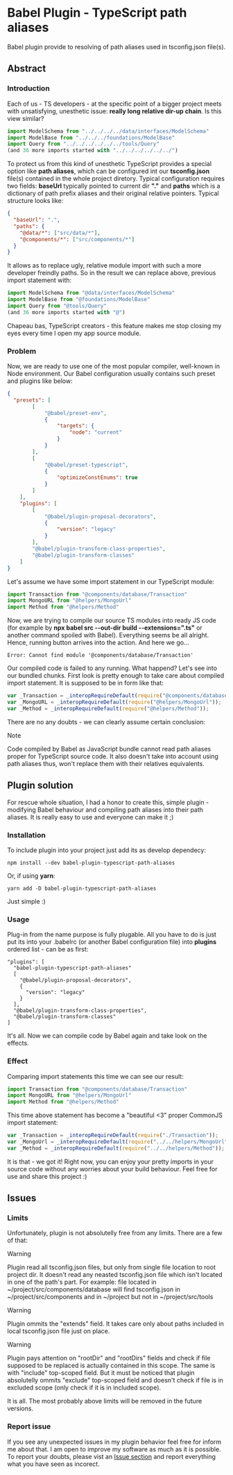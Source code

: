 # Babel Plugin - TypeScript path aliases
Babel plugin provide to resolving of path aliases used in tsconfig.json file(s).

## Abstract
### Introduction
Each of us - TS developers - at the specific point of a bigger project meets with unsatisfying, unesthetic issue: **really long relative dir-up chain**. Is this view similar?
```typescript
import ModelSchema from "../../../../data/interfaces/ModelSchema"
import ModelBase from "../../../foundations/ModelBase"
import Query from "../../../../../../tools/Query"
(and 36 more imports started with "../../../../../../")
```

To protect us from this kind of unesthetic TypeScript provides a special option like **path aliases**, which can be configured int our **tsconfig.json** file(s) contained in the whole project diretory.
Typical configuration requires two fields: **baseUrl** typically pointed to current dir **"."** and **paths** which is a dictionary of path prefix aliases and their original relative pointers. Typical structure looks like:
```json
{
  "baseUrl": ".",
  "paths": {
    "@data/*": ["src/data/*"],
    "@components/*": ["src/components/*"]
  }
}
```

It allows as to replace ugly, relative module import with such a more developer freindly paths. So in the result we can replace above, previous import statement with:
```typescript
import ModelSchema from "@data/interfaces/ModelSchema"
import ModelBase from "@foundations/ModelBase"
import Query from "@tools/Query"
(and 36 more imports started with "@")
```

Chapeau bas, TypeScript creators - this feature makes me stop closing my eyes every time I open my app source module. 

### Problem
Now, we are ready to use one of the most popular compiler, well-known in Node environment. Our Babel configuration usually contains such preset and plugins like below:
```json
{
  "presets": [
        [
            "@babel/preset-env",
            {
                "targets": {
                    "node": "current"
                }
            }
        ],
        [
            "@babel/preset-typescript",
            {
                "optimizeConstEnums": true
            }
        ]
    ],
    "plugins": [
        [
            "@babel/plugin-proposal-decorators",
            {
                "version": "legacy"
            }
        ],
        "@babel/plugin-transform-class-properties",
        "@babel/plugin-transform-classes"
    ]
}
```

Let's assume we have some import statement in our TypeScript module:
```typescript
import Transaction from "@components/database/Transaction"
import MongoURL from "@helpers/MongoUrl"
import Method from "@helpers/Method"
```

Now, we are trying to compile our source TS modules into ready JS code (for example by **npx babel src --out-dir build --extensions=".ts"** or another command spoiled with Babel). Everything seems be all alright. Hence, running button arrives into the action. And here we go...
```
Error: Cannot find module '@components/database/Transaction'
```

Our compiled code is failed to any running. What happend? Let's see into our bundled chunks. First look is pretty enough to take care about compiled import statement. It is supposed to be in form like that:
```javascript
var _Transaction = _interopRequireDefault(require("@components/database/Transaction"));
var _MongoURL = _interopRequireDefault(require("@helpers/MongoUrl"));
var _Method = _interopRequireDefault(require("@helpers/Method"));
```

There are no any doubts - we can clearly assume certain conclusion:
>[!NOTE]
>Code compiled by Babel as JavaScript bundle cannot read path aliases proper for TypeScript source code. It also doesn't take into account using path aliases thus, won't replace them with their relatives equivalents.

## Plugin solution
For rescue whole situation, I had a honor to create this, simple plugin - modifying Babel behaviour and compiling path aliases into their path aliases. It is really easy to use and everyone can make it ;)

### Installation
To include plugin into your project just add its as develop dependecy:
```
npm install --dev babel-plugin-typescript-path-aliases
```

Or, if using **yarn**:
```
yarn add -D babel-plugin-typescript-path-aliases
```

Just simple :)

### Usage
Plug-in from the name purpose is fully plugable. All you have to do is just put its into your .babelrc (or another Babel configuration file) into **plugins** ordered list - can be as first:
```
"plugins": [
  "babel-plugin-typescript-path-aliases"
  [
    "@babel/plugin-proposal-decorators",
    {
      "version": "legacy"
    }
  ],
  "@babel/plugin-transform-class-properties",
  "@babel/plugin-transform-classes"
]
```

It's all. Now we can compile code by Babel again and take look on the effects.

### Effect
Comparing import statements this time we can see our result:
```typescript
import Transaction from "@components/database/Transaction"
import MongoURL from "@helpers/MongoUrl"
import Method from "@helpers/Method"
```

This time above statement has become a "beautiful <3" proper CommonJS import statement:
```javascript
var _Transaction = _interopRequireDefault(require("./Transaction"));
var _MongoUrl = _interopRequireDefault(require("../../helpers/MongoUrl"));
var _Method = _interopRequireDefault(require("../../helpers/Method"));
```

It is that - we got it! Right now, you can enjoy your pretty imports in your source code without any worries about your build behaviour.
Feel free for use and share this project :)

## Issues
### Limits
Unfortunately, plugin is not absolutelly free from any limits. There are a few of that:

>[!WARNING]
>Plugin read all tsconfig.json files, but only from single file location to root project dir. It doesn't read any neasted tsconfig.json file which isn't located in one of the path's part.
>For example: file located in ~/project/src/components/database will find tsconfig.json in ~/project/src/components and in ~/project but not in ~/project/src/tools

>[!WARNING]
>Plugin ommits the "extends" field. It takes care only about paths included in local tsconfig.json file just on place.

>[!WARNING]
>Plugin pays attention on "rootDir" and "rootDirs" fields and check if file supposed to be replaced is actually contained in this scope. The same is with "include" top-scoped field.
>But it must be noticed that plugin absolutelly ommits "exclude" top-scoped field and doesn't check if file is in excluded scope (only check if it is in included scope).

It is all. The most probably above limits will be removed in the future versions.

### Report issue
If you see any unexpected issues in my plugin behavior feel free for inform me about that. I am open to improve my software as much as it is possible.
To report your doubts, please vist an [Issue section](https://github.com/ArchAngel776/babel-plugin-typescript-path-aliases/issues) and report everything what you have seen as incorect.
